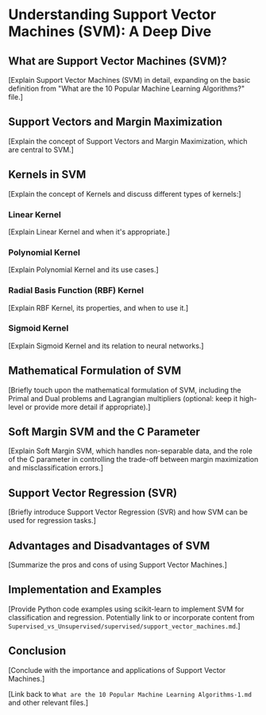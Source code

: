 # Understanding Support Vector Machines (SVM): A Deep Dive

## What are Support Vector Machines (SVM)?

[Explain Support Vector Machines (SVM) in detail, expanding on the basic definition from "What are the 10 Popular Machine Learning Algorithms?" file.]

## Support Vectors and Margin Maximization

[Explain the concept of Support Vectors and Margin Maximization, which are central to SVM.]

## Kernels in SVM

[Explain the concept of Kernels and discuss different types of kernels:]

### Linear Kernel

[Explain Linear Kernel and when it's appropriate.]

### Polynomial Kernel

[Explain Polynomial Kernel and its use cases.]

### Radial Basis Function (RBF) Kernel

[Explain RBF Kernel, its properties, and when to use it.]

### Sigmoid Kernel

[Explain Sigmoid Kernel and its relation to neural networks.]

## Mathematical Formulation of SVM

[Briefly touch upon the mathematical formulation of SVM, including the Primal and Dual problems and Lagrangian multipliers (optional: keep it high-level or provide more detail if appropriate).]

## Soft Margin SVM and the C Parameter

[Explain Soft Margin SVM, which handles non-separable data, and the role of the C parameter in controlling the trade-off between margin maximization and misclassification errors.]

## Support Vector Regression (SVR)

[Briefly introduce Support Vector Regression (SVR) and how SVM can be used for regression tasks.]

## Advantages and Disadvantages of SVM

[Summarize the pros and cons of using Support Vector Machines.]

## Implementation and Examples

[Provide Python code examples using scikit-learn to implement SVM for classification and regression. Potentially link to or incorporate content from `Supervised_vs_Unsupervised/supervised/support_vector_machines.md`.]

## Conclusion

[Conclude with the importance and applications of Support Vector Machines.]

[Link back to `What are the 10 Popular Machine Learning Algorithms-1.md` and other relevant files.]